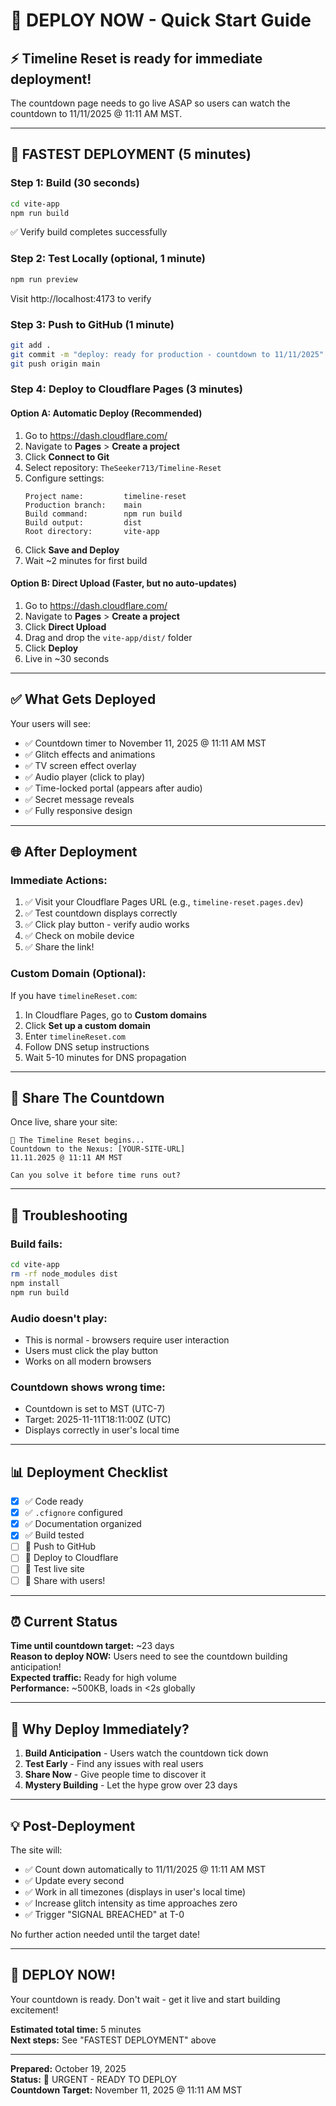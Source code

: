# 🚨 DEPLOY NOW - Quick Start Guide

## ⚡ Timeline Reset is ready for immediate deployment!

The countdown page needs to go live ASAP so users can watch the countdown to 11/11/2025 @ 11:11 AM MST.

---

## 🚀 FASTEST DEPLOYMENT (5 minutes)

### Step 1: Build (30 seconds)
```bash
cd vite-app
npm run build
```
✅ Verify build completes successfully

### Step 2: Test Locally (optional, 1 minute)
```bash
npm run preview
```
Visit http://localhost:4173 to verify

### Step 3: Push to GitHub (1 minute)
```bash
git add .
git commit -m "deploy: ready for production - countdown to 11/11/2025"
git push origin main
```

### Step 4: Deploy to Cloudflare Pages (3 minutes)

#### Option A: Automatic Deploy (Recommended)
1. Go to https://dash.cloudflare.com/
2. Navigate to **Pages** > **Create a project**
3. Click **Connect to Git**
4. Select repository: `TheSeeker713/Timeline-Reset`
5. Configure settings:
   ```
   Project name:         timeline-reset
   Production branch:    main
   Build command:        npm run build
   Build output:         dist
   Root directory:       vite-app
   ```
6. Click **Save and Deploy**
7. Wait ~2 minutes for first build

#### Option B: Direct Upload (Faster, but no auto-updates)
1. Go to https://dash.cloudflare.com/
2. Navigate to **Pages** > **Create a project**
3. Click **Direct Upload**
4. Drag and drop the `vite-app/dist/` folder
5. Click **Deploy**
6. Live in ~30 seconds

---

## ✅ What Gets Deployed

Your users will see:
- ✅ Countdown timer to November 11, 2025 @ 11:11 AM MST
- ✅ Glitch effects and animations
- ✅ TV screen effect overlay
- ✅ Audio player (click to play)
- ✅ Time-locked portal (appears after audio)
- ✅ Secret message reveals
- ✅ Fully responsive design

---

## 🌐 After Deployment

### Immediate Actions:
1. ✅ Visit your Cloudflare Pages URL (e.g., `timeline-reset.pages.dev`)
2. ✅ Test countdown displays correctly
3. ✅ Click play button - verify audio works
4. ✅ Check on mobile device
5. ✅ Share the link!

### Custom Domain (Optional):
If you have `timelineReset.com`:
1. In Cloudflare Pages, go to **Custom domains**
2. Click **Set up a custom domain**
3. Enter `timelineReset.com`
4. Follow DNS setup instructions
5. Wait 5-10 minutes for DNS propagation

---

## 📱 Share The Countdown

Once live, share your site:
```
🚨 The Timeline Reset begins...
Countdown to the Nexus: [YOUR-SITE-URL]
11.11.2025 @ 11:11 AM MST

Can you solve it before time runs out?
```

---

## 🔧 Troubleshooting

### Build fails:
```bash
cd vite-app
rm -rf node_modules dist
npm install
npm run build
```

### Audio doesn't play:
- This is normal - browsers require user interaction
- Users must click the play button
- Works on all modern browsers

### Countdown shows wrong time:
- Countdown is set to MST (UTC-7)
- Target: 2025-11-11T18:11:00Z (UTC)
- Displays correctly in user's local time

---

## 📊 Deployment Checklist

- [x] ✅ Code ready
- [x] ✅ `.cfignore` configured
- [x] ✅ Documentation organized
- [x] ✅ Build tested
- [ ] 🚀 Push to GitHub
- [ ] 🚀 Deploy to Cloudflare
- [ ] 🚀 Test live site
- [ ] 🚀 Share with users!

---

## ⏰ Current Status

**Time until countdown target:** ~23 days  
**Reason to deploy NOW:** Users need to see the countdown building anticipation!  
**Expected traffic:** Ready for high volume  
**Performance:** ~500KB, loads in <2s globally

---

## 🎯 Why Deploy Immediately?

1. **Build Anticipation** - Users watch the countdown tick down
2. **Test Early** - Find any issues with real users
3. **Share Now** - Give people time to discover it
4. **Mystery Building** - Let the hype grow over 23 days

---

## 💡 Post-Deployment

The site will:
- ✅ Count down automatically to 11/11/2025 @ 11:11 AM MST
- ✅ Update every second
- ✅ Work in all timezones (displays in user's local time)
- ✅ Increase glitch intensity as time approaches zero
- ✅ Trigger "SIGNAL BREACHED" at T-0

No further action needed until the target date!

---

## 🚀 DEPLOY NOW!

Your countdown is ready. Don't wait - get it live and start building excitement!

**Estimated total time:** 5 minutes  
**Next steps:** See "FASTEST DEPLOYMENT" above

---

**Prepared:** October 19, 2025  
**Status:** 🔴 URGENT - READY TO DEPLOY  
**Countdown Target:** November 11, 2025 @ 11:11 AM MST
